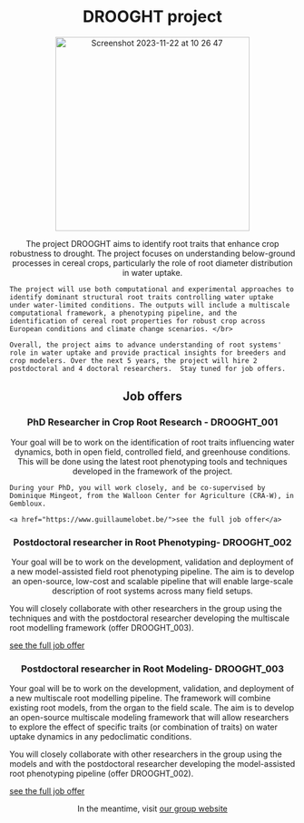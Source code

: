 <h1 align="center">DROOGHT project</h1>

<p align="center"><img width="342" align="center" alt="Screenshot 2023-11-22 at 10 26 47" src="https://github.com/DROOGHT/drooght.github.io/assets/2121453/f5a4df75-fde4-4fdd-8f19-c443632ed1dd"></p>

<p align="center">
    The project DROOGHT aims to identify root traits that enhance crop robustness to drought. The project focuses on understanding below-ground processes in cereal crops, particularly the role of root diameter distribution in water uptake. </br> 

    The project will use both computational and experimental approaches to identify dominant structural root traits controlling water uptake under water-limited conditions. The outputs will include a multiscale computational framework, a phenotyping pipeline, and the identification of cereal root properties for robust crop across European conditions and climate change scenarios. </br>

    Overall, the project aims to advance understanding of root systems' role in water uptake and provide practical insights for breeders and crop modelers. Over the next 5 years, the project will hire 2 postdoctoral and 4 doctoral researchers.  Stay tuned for job offers. 

</p>

<h2 align="center">Job offers</h2>
  
  <h3 align="center">PhD Researcher in Crop Root Research - DROOGHT_001</h3>

  <p align="center">
    Your goal will be to work on the identification of root traits influencing water dynamics, both in open field, controlled field, and greenhouse conditions. This will be done using the latest root phenotyping tools and techniques developed in the framework of the project. </br>

    During your PhD, you will work closely, and be co-supervised by Dominique Mingeot, from the Walloon Center for Agriculture (CRA-W), in Gembloux. 

    <a href="https://www.guillaumelobet.be/">see the full job offer</a>

  </p>
  
  <h3 align="center">Postdoctoral researcher in Root Phenotyping- DROOGHT_002</h3>

  <p align="center">
Your goal will be to work on the development, validation and deployment of a new model-assisted field root phenotyping pipeline. The aim is to develop an open-source, low-cost and scalable pipeline that will enable large-scale description of root systems across many field setups. </br>

You will closely collaborate with other researchers in the group using the techniques and with the postdoctoral researcher developing the multiscale root modelling framework (offer DROOGHT_003).</br>

  <a href="https://www.guillaumelobet.be/">see the full job offer</a>
  </p>

  
  <h3 align="center">Postdoctoral researcher in Root Modeling- DROOGHT_003</h3>

<p align="center">
  
Your goal will be to work on the development, validation, and deployment of a new multiscale root modelling pipeline. The framework will combine existing root models, from the organ to the field scale. The aim is to develop an open-source multiscale modeling framework that will allow researchers to explore the effect of specific traits (or combination of traits) on water uptake dynamics in any pedoclimatic conditions.</br>

You will closely collaborate with other researchers in the group using the models and with the postdoctoral researcher developing the model-assisted root phenotyping pipeline (offer DROOGHT_002).  </br>

  <a href="https://www.guillaumelobet.be/">see the full job offer</a>
  
  </p>

<p align="center">In the meantime, visit <a href="https://www.guillaumelobet.be/">our group website</a></p>

